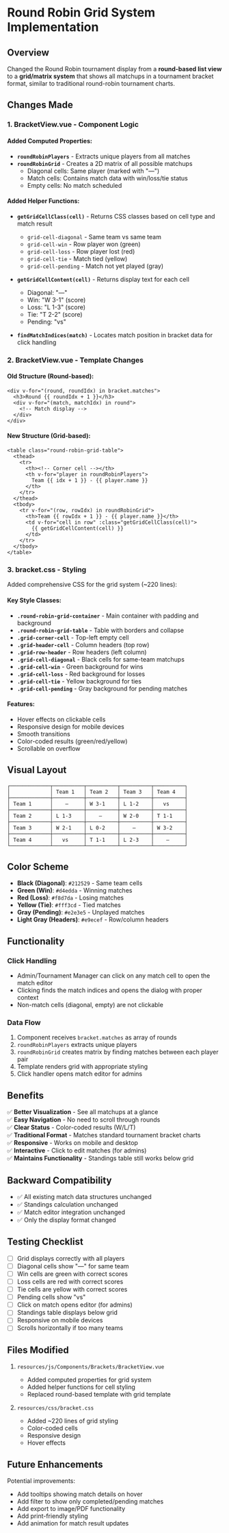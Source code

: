# Round Robin Grid System Implementation

## Overview
Changed the Round Robin tournament display from a **round-based list view** to a **grid/matrix system** that shows all matchups in a tournament bracket format, similar to traditional round-robin tournament charts.

## Changes Made

### 1. **BracketView.vue** - Component Logic

#### Added Computed Properties:
- **`roundRobinPlayers`** - Extracts unique players from all matches
- **`roundRobinGrid`** - Creates a 2D matrix of all possible matchups
  - Diagonal cells: Same player (marked with "—")
  - Match cells: Contains match data with win/loss/tie status
  - Empty cells: No match scheduled

#### Added Helper Functions:
- **`getGridCellClass(cell)`** - Returns CSS classes based on cell type and match result
  - `grid-cell-diagonal` - Same team vs same team
  - `grid-cell-win` - Row player won (green)
  - `grid-cell-loss` - Row player lost (red)
  - `grid-cell-tie` - Match tied (yellow)
  - `grid-cell-pending` - Match not yet played (gray)

- **`getGridCellContent(cell)`** - Returns display text for each cell
  - Diagonal: "—"
  - Win: "W 3-1" (score)
  - Loss: "L 1-3" (score)
  - Tie: "T 2-2" (score)
  - Pending: "vs"

- **`findMatchIndices(match)`** - Locates match position in bracket data for click handling

### 2. **BracketView.vue** - Template Changes

#### Old Structure (Round-based):
```vue
<div v-for="(round, roundIdx) in bracket.matches">
  <h3>Round {{ roundIdx + 1 }}</h3>
  <div v-for="(match, matchIdx) in round">
    <!-- Match display -->
  </div>
</div>
```

#### New Structure (Grid-based):
```vue
<table class="round-robin-grid-table">
  <thead>
    <tr>
      <th><!-- Corner cell --></th>
      <th v-for="player in roundRobinPlayers">
        Team {{ idx + 1 }} - {{ player.name }}
      </th>
    </tr>
  </thead>
  <tbody>
    <tr v-for="(row, rowIdx) in roundRobinGrid">
      <th>Team {{ rowIdx + 1 }} - {{ player.name }}</th>
      <td v-for="cell in row" :class="getGridCellClass(cell)">
        {{ getGridCellContent(cell) }}
      </td>
    </tr>
  </tbody>
</table>
```

### 3. **bracket.css** - Styling

Added comprehensive CSS for the grid system (~220 lines):

#### Key Style Classes:
- **`.round-robin-grid-container`** - Main container with padding and background
- **`.round-robin-grid-table`** - Table with borders and collapse
- **`.grid-corner-cell`** - Top-left empty cell
- **`.grid-header-cell`** - Column headers (top row)
- **`.grid-row-header`** - Row headers (left column)
- **`.grid-cell-diagonal`** - Black cells for same-team matchups
- **`.grid-cell-win`** - Green background for wins
- **`.grid-cell-loss`** - Red background for losses
- **`.grid-cell-tie`** - Yellow background for ties
- **`.grid-cell-pending`** - Gray background for pending matches

#### Features:
- Hover effects on clickable cells
- Responsive design for mobile devices
- Smooth transitions
- Color-coded results (green/red/yellow)
- Scrollable on overflow

## Visual Layout

```
┌─────────────┬──────────┬──────────┬──────────┬──────────┐
│             │ Team 1   │ Team 2   │ Team 3   │ Team 4   │
├─────────────┼──────────┼──────────┼──────────┼──────────┤
│ Team 1      │    —     │ W 3-1    │ L 1-2    │   vs     │
├─────────────┼──────────┼──────────┼──────────┼──────────┤
│ Team 2      │ L 1-3    │    —     │ W 2-0    │ T 1-1    │
├─────────────┼──────────┼──────────┼──────────┼──────────┤
│ Team 3      │ W 2-1    │ L 0-2    │    —     │ W 3-2    │
├─────────────┼──────────┼──────────┼──────────┼──────────┤
│ Team 4      │   vs     │ T 1-1    │ L 2-3    │    —     │
└─────────────┴──────────┴──────────┴──────────┴──────────┘
```

## Color Scheme

- **Black (Diagonal)**: `#212529` - Same team cells
- **Green (Win)**: `#d4edda` - Winning matches
- **Red (Loss)**: `#f8d7da` - Losing matches
- **Yellow (Tie)**: `#fff3cd` - Tied matches
- **Gray (Pending)**: `#e2e3e5` - Unplayed matches
- **Light Gray (Headers)**: `#e9ecef` - Row/column headers

## Functionality

### Click Handling
- Admin/Tournament Manager can click on any match cell to open the match editor
- Clicking finds the match indices and opens the dialog with proper context
- Non-match cells (diagonal, empty) are not clickable

### Data Flow
1. Component receives `bracket.matches` as array of rounds
2. `roundRobinPlayers` extracts unique players
3. `roundRobinGrid` creates matrix by finding matches between each player pair
4. Template renders grid with appropriate styling
5. Click handler opens match editor for admins

## Benefits

✅ **Better Visualization** - See all matchups at a glance  
✅ **Easy Navigation** - No need to scroll through rounds  
✅ **Clear Status** - Color-coded results (W/L/T)  
✅ **Traditional Format** - Matches standard tournament bracket charts  
✅ **Responsive** - Works on mobile and desktop  
✅ **Interactive** - Click to edit matches (for admins)  
✅ **Maintains Functionality** - Standings table still works below grid  

## Backward Compatibility

- ✅ All existing match data structures unchanged
- ✅ Standings calculation unchanged
- ✅ Match editor integration unchanged
- ✅ Only the display format changed

## Testing Checklist

- [ ] Grid displays correctly with all players
- [ ] Diagonal cells show "—" for same team
- [ ] Win cells are green with correct scores
- [ ] Loss cells are red with correct scores
- [ ] Tie cells are yellow with correct scores
- [ ] Pending cells show "vs"
- [ ] Click on match opens editor (for admins)
- [ ] Standings table displays below grid
- [ ] Responsive on mobile devices
- [ ] Scrolls horizontally if too many teams

## Files Modified

1. `resources/js/Components/Brackets/BracketView.vue`
   - Added computed properties for grid system
   - Added helper functions for cell styling
   - Replaced round-based template with grid template

2. `resources/css/bracket.css`
   - Added ~220 lines of grid styling
   - Color-coded cells
   - Responsive design
   - Hover effects

## Future Enhancements

Potential improvements:
- Add tooltips showing match details on hover
- Add filter to show only completed/pending matches
- Add export to image/PDF functionality
- Add print-friendly styling
- Add animation for match result updates
